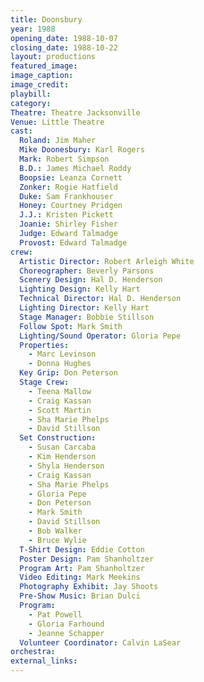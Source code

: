 ```yaml
---
title: Doonsbury
year: 1988
opening_date: 1988-10-07
closing_date: 1988-10-22
layout: productions
featured_image: 
image_caption:
image_credit:
playbill: 
category: 
Theatre: Theatre Jacksonville
Venue: Little Theatre
cast:
  Roland: Jim Maher
  Mike Doonesbury: Karl Rogers
  Mark: Robert Simpson
  B.D.: James Michael Roddy
  Boopsie: Leanza Cornett
  Zonker: Rogie Hatfield
  Duke: Sam Frankhouser
  Honey: Courtney Pridgen
  J.J.: Kristen Pickett
  Joanie: Shirley Fisher
  Judge: Edward Talmadge
  Provost: Edward Talmadge
crew:
  Artistic Director: Robert Arleigh White
  Choreographer: Beverly Parsons
  Scenery Design: Hal D. Henderson
  Lighting Design: Kelly Hart
  Technical Director: Hal D. Henderson
  Lighting Director: Kelly Hart
  Stage Manager: Bobbie Stillson
  Follow Spot: Mark Smith
  Lighting/Sound Operator: Gloria Pepe
  Properties:
    - Marc Levinson
    - Donna Hughes
  Key Grip: Don Peterson
  Stage Crew:
    - Teena Mallow
    - Craig Kassan
    - Scott Martin
    - Sha Marie Phelps
    - David Stillson
  Set Construction:
    - Susan Carcaba
    - Kim Henderson
    - Shyla Henderson
    - Craig Kassan
    - Sha Marie Phelps
    - Gloria Pepe
    - Don Peterson
    - Mark Smith
    - David Stillson
    - Bob Walker
    - Bruce Wylie
  T-Shirt Design: Eddie Cotton
  Poster Design: Pam Shanholtzer
  Program Art: Pam Shanholtzer
  Video Editing: Mark Meekins
  Photography Exhibit: Jay Shoots
  Pre-Show Music: Brian Dulci
  Program:
    - Pat Powell
    - Gloria Farhound
    - Jeanne Schapper
  Volunteer Coordinator: Calvin LaSear
orchestra:
external_links:
---
```


